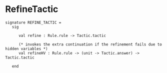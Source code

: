 # RefineTactic

    signature REFINE_TACTIC =
       sig
    
          val refine : Rule.rule -> Tactic.tactic
    
          (* invokes the extra continuation if the refinement fails due to hidden variables *)
          val refineHV : Rule.rule -> (unit -> Tactic.answer) -> Tactic.tactic
    
       end
